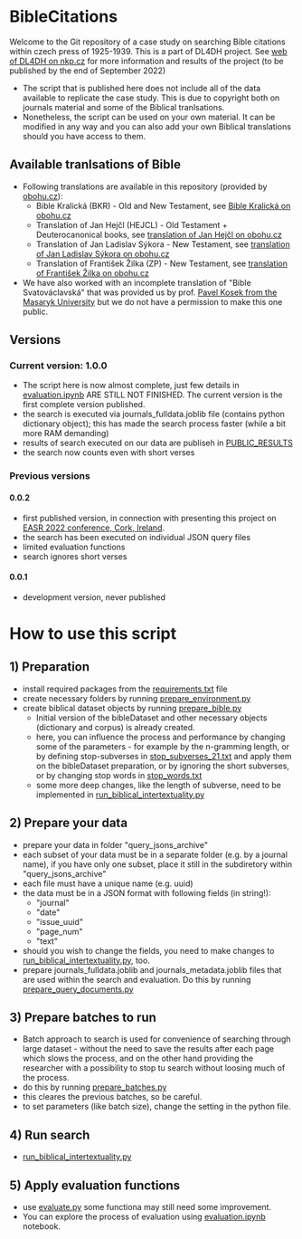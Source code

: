 # BibleCitations
Welcome to the Git repository of a case study on searching Bible citations within czech press of 1925-1939. This is a part of DL4DH project.
See [web of DL4DH on nkp.cz](https://dl4dh.nkp.cz) for more information and results of the project (to be published by the end of September 2022)

- The script that is published here does not include all of the data available to replicate the case study. This is due to copyright both on journals material and some of the Biblical tranlsations.
- Nonetheless, the script can be used on your own material. It can be modified in any way and you can also add your own Biblical translations should you have access to them.

## Available tranlsations of Bible
- Following translations are available in this repository (provided by [obohu.cz](https://obohu.cz/bible/)):
    - Bible Kralická (BKR) - Old and New Testament, see [Bible Kralická on obohu.cz](https://obohu.cz/bible/index.php?k=Gn&kap=1&styl=BKR)
    - Translation of Jan Hejčl (HEJCL) - Old Testament + Deuterocanonical books, see [translation of Jan Hejčl on obohu.cz](https://obohu.cz/bible/index.php?styl=HEJCL&k=Gn&kap=1)
    - Translation of Jan Ladislav Sýkora - New Testament, see [translation of Jan Ladislav Sýkora on obohu.cz](https://obohu.cz/bible/index.php?k=Mt&kap=1&styl=SYK)
    - Translation of František Žilka (ZP) - New Testament, see [translation of František Žilka on obohu.cz](https://obohu.cz/bible/index.php?styl=ZP&k=Mt&kap=1)
- We have also worked with an incomplete translation of "Bible Svatováclavská" that was provided us by prof. [Pavel Kosek from the Masaryk University](https://www.muni.cz/lide/4755-pavel-kosek) but we do not have a permission to make this one public.

## Versions
### Current version: 1.0.0
- The script here is now almost complete, just few details in [evaluation.ipynb](https://github.com/DigilabNLCR/BibleCitations/blob/main/evaluation.ipynb) ARE STILL NOT FINISHED.
The current version is the first complete version published.
- the search is executed via journals_fulldata.joblib file (contains python dictionary object); this has made the search process faster (while a bit more RAM demanding)
- results of search executed on our data are publiseh in [PUBLIC_RESULTS](https://github.com/DigilabNLCR/BibleCitations/tree/main/PUBLIC_RESULTS)
- the search now counts even with short verses
### Previous versions
#### 0.0.2
- first published version, in connection with presenting this project on [EASR 2022 conference, Cork, Ireland](https://www.easr2022.org/).
- the search has been executed on individual JSON query files
- limited evaluation functions
- search ignores short verses
#### 0.0.1
- development version, never published

# How to use this script

## 1) Preparation
- install required packages from the [requirements.txt](https://github.com/DigilabNLCR/BibleCitations/blob/main/requirements.txt) file
- create necessary folders by running [prepare_environment.py](https://github.com/DigilabNLCR/BibleCitations/blob/main/prepare_environment.py)
- create biblical dataset objects by running [prepare_bible.py](https://github.com/DigilabNLCR/BibleCitations/blob/main/prepare_bible.py)
    - Initial version of the bibleDataset and other necessary objects (dictionary and corpus) is already created.
    - here, you can influence the process and performance by changing some of the parameters - for example by the n-gramming length, or by defining stop-subverses in [stop_subverses_21.txt](https://github.com/DigilabNLCR/BibleCitations/blob/main/stop_subverses_21.txt) and apply them on the bibleDataset preparation, or by ignoring the short subverses, or by changing stop words in [stop_words.txt](https://github.com/DigilabNLCR/BibleCitations/blob/main/stop_words.txt)
    - some more deep changes, like the length of subverse, need to be implemented in [run_biblical_intertextuality.py](https://github.com/DigilabNLCR/BibleCitations/blob/main/run_biblical_intertextuality.py)

## 2) Prepare your data
- prepare your data in folder "query_jsons_archive"
- each subset of your data must be in a separate folder (e.g. by a journal name), if you have only one subset, place it still in the subdiretory within "query_jsons_archive"
- each file must have a unique name (e.g. uuid)
- the data must be in a JSON format with following fields (in string!):
    - "journal"
    - "date"
    - "issue_uuid"
    - "page_num"
    - "text"
- should you wish to change the fields, you need to make changes to [run_biblical_intertextuality.py](https://github.com/DigilabNLCR/BibleCitations/blob/main/run_biblical_intertextuality.py), too.
- prepare journals_fulldata.joblib and journals_metadata.joblib files that are used within the search and evaluation. Do this by running [prepare_query_documents.py](https://github.com/DigilabNLCR/BibleCitations/blob/main/prepare_query_documents.py)

## 3) Prepare batches to run
- Batch approach to search is used for convenience of searching through large dataset - without the need to save the results after each page which slows the process, and on the other hand providing the researcher with a possibility to stop tu search without loosing much of the process.
- do this by running [prepare_batches.py](https://github.com/DigilabNLCR/BibleCitations/blob/main/prepare_batches.py)
- this cleares the previous batches, so be careful.
- to set parameters (like batch size), change the setting in the python file.

## 4) Run search
- [run_biblical_intertextuality.py](https://github.com/DigilabNLCR/BibleCitations/blob/main/run_biblical_intertextuality.py)

## 5) Apply evaluation functions
- use [evaluate.py](https://github.com/DigilabNLCR/BibleCitations/blob/main/evaluate.py) some functiona may still need some improvement.
- You can explore the process of evaluation using [evaluation.ipynb](https://github.com/DigilabNLCR/BibleCitations/blob/main/evaluation.ipynb) notebook.